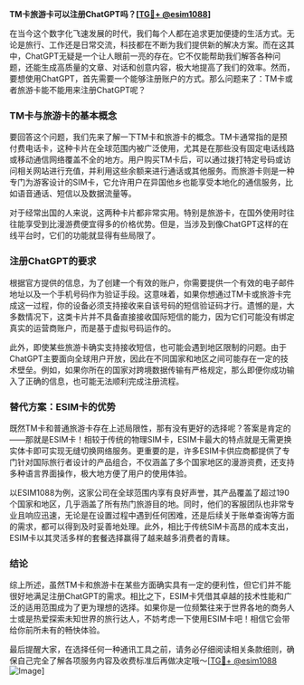 **TM卡旅游卡可以注册ChatGPT吗？[[TG💪+ @esim1088](https://t.me/s/esim1088)]**

在当今这个数字化飞速发展的时代，我们每个人都在追求更加便捷的生活方式。无论是旅行、工作还是日常交流，科技都在不断为我们提供新的解决方案。而在这其中，ChatGPT无疑是一个让人眼前一亮的存在。它不仅能帮助我们解答各种问题，还能生成高质量的文章、对话和创意内容，极大地提高了我们的效率。然而，要想使用ChatGPT，首先需要一个能够注册账户的方式。那么问题来了：TM卡或者旅游卡能不能用来注册ChatGPT呢？

### TM卡与旅游卡的基本概念

要回答这个问题，我们先来了解一下TM卡和旅游卡的概念。TM卡通常指的是预付费电话卡，这种卡片在全球范围内被广泛使用，尤其是在那些没有固定电话线路或移动通信网络覆盖不全的地方。用户购买TM卡后，可以通过拨打特定号码或访问相关网站进行充值，并利用这些余额来进行通话或其他服务。而旅游卡则是一种专门为游客设计的SIM卡，它允许用户在异国他乡也能享受本地化的通信服务，比如语音通话、短信以及数据流量等。

对于经常出国的人来说，这两种卡片都非常实用。特别是旅游卡，在国外使用时往往能享受到比漫游费便宜得多的价格优势。但是，当涉及到像ChatGPT这样的在线平台时，它们的功能就显得有些局限了。

### 注册ChatGPT的要求

根据官方提供的信息，为了创建一个有效的账户，你需要提供一个有效的电子邮件地址以及一个手机号码作为验证手段。这意味着，如果你想通过TM卡或旅游卡完成这一过程，你的设备必须支持接收来自该号码的短信验证码才行。遗憾的是，大多数情况下，这类卡片并不具备直接接收国际短信的能力，因为它们可能没有绑定真实的运营商账户，而是基于虚拟号码运作的。

此外，即使某些旅游卡确实支持接收短信，也可能会遇到地区限制的问题。由于ChatGPT主要面向全球用户开放，因此在不同国家和地区之间可能存在一定的技术壁垒。例如，如果你所在的国家对跨境数据传输有严格规定，那么即便你成功输入了正确的信息，也可能无法顺利完成注册流程。

### 替代方案：ESIM卡的优势

既然TM卡和普通旅游卡存在上述局限性，那有没有更好的选择呢？答案是肯定的——那就是ESIM卡！相较于传统的物理SIM卡，ESIM卡最大的特点就是无需更换实体卡即可实现无缝切换网络服务。更重要的是，许多ESIM卡供应商都提供了专门针对国际旅行者设计的产品组合，不仅涵盖了多个国家地区的漫游资费，还支持多种语言界面操作，极大地方便了用户的使用体验。

以ESIM1088为例，这家公司在全球范围内享有良好声誉，其产品覆盖了超过190个国家和地区，几乎涵盖了所有热门旅游目的地。同时，他们的客服团队也非常专业且响应迅速，无论是在设置过程中遇到任何困难，还是后续关于账单查询等方面的需求，都可以得到及时妥善地处理。此外，相比于传统SIM卡高昂的成本支出，ESIM卡以其灵活多样的套餐选择赢得了越来越多消费者的青睐。

### 结论

综上所述，虽然TM卡和旅游卡在某些方面确实具有一定的便利性，但它们并不能很好地满足注册ChatGPT的需求。相比之下，ESIM卡凭借其卓越的技术性能和广泛的适用范围成为了更为理想的选择。如果你是一位频繁往来于世界各地的商务人士或是热爱探索未知世界的旅行达人，不妨考虑一下使用ESIM卡吧！相信它会带给你前所未有的畅快体验。

最后提醒大家，在选择任何一种通讯工具之前，请务必仔细阅读相关条款细则，确保自己完全了解各项服务内容及收费标准后再做决定哦～[[TG💪+ @esim1088](https://t.me/s/esim1088) ![Image](https://i.postimg.cc/4NQfJmqS/Snipaste-2025-05-13-00-14-12.png)]